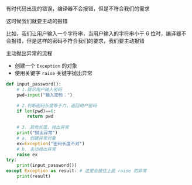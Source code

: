 
有时代码出现的错误，编译器不会报错，但是不符合我们的需求

这时候我们就要主动的报错

比如，我们让用户输入一个字符串，当用户输入的字符串小于 6 位时，编译器不会报错，但是这样的密码不符合我们的要求，我们要主动报错

主动抛出异常的流程

- 创建一个 `Exception` 的对象
- 使用关键字 `raise` 关键字抛出异常

```py
def input_password():
    # 1.提示用户输入密码
    pwd=input("输入密码：")

    # 2.判断密码长度等于六，返回用户密码
    if len(pwd)==6:
        return pwd
    
    # 3. 其他长度，抛出异常
    print("抛出异常")
    # a. 创建异常对象
    ex=Exception("密码长度不对")
    # b. 主动抛出异常
    raise ex
try:
    print(input_password())
except Exception as result: # 这里会接住上面 raise 的异常
    print(result)
```